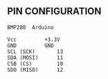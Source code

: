 ## PIN CONFIGURATION
	
	BMP280	Arduino

	Vcc			+3.3V
	GND			GND
	SCL (SCK)		13
	SDA (MOSI)		11
	CSB (CS)		10
	SDO (MISO)		12